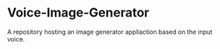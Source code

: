 # Voice-Image-Generator
A repository hosting an image generator appliaction based on the input voice.
